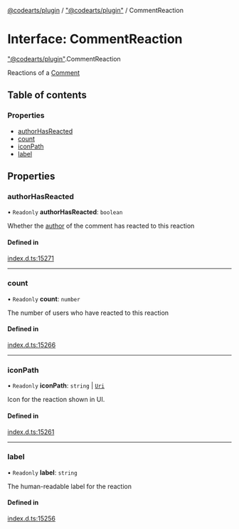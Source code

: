 [@codearts/plugin](../README.md) / ["@codearts/plugin"](../modules/_codearts_plugin_.md) / CommentReaction

# Interface: CommentReaction

["@codearts/plugin"](../modules/_codearts_plugin_.md).CommentReaction

Reactions of a [Comment](codearts_plugin_.Comment.md)

## Table of contents

### Properties

- [authorHasReacted](codearts_plugin_.CommentReaction.md#authorhasreacted)
- [count](codearts_plugin_.CommentReaction.md#count)
- [iconPath](codearts_plugin_.CommentReaction.md#iconpath)
- [label](codearts_plugin_.CommentReaction.md#label)

## Properties

### authorHasReacted

• `Readonly` **authorHasReacted**: `boolean`

Whether the [author](codearts_plugin_.CommentAuthorInformation.md) of the comment has reacted to this reaction

#### Defined in

[index.d.ts:15271](https://github.com/huaweicloud/cloudide-plugin-api/blob/4d28848/index.d.ts#L15271)

___

### count

• `Readonly` **count**: `number`

The number of users who have reacted to this reaction

#### Defined in

[index.d.ts:15266](https://github.com/huaweicloud/cloudide-plugin-api/blob/4d28848/index.d.ts#L15266)

___

### iconPath

• `Readonly` **iconPath**: `string` \| [`Uri`](../classes/codearts_plugin_.Uri.md)

Icon for the reaction shown in UI.

#### Defined in

[index.d.ts:15261](https://github.com/huaweicloud/cloudide-plugin-api/blob/4d28848/index.d.ts#L15261)

___

### label

• `Readonly` **label**: `string`

The human-readable label for the reaction

#### Defined in

[index.d.ts:15256](https://github.com/huaweicloud/cloudide-plugin-api/blob/4d28848/index.d.ts#L15256)
